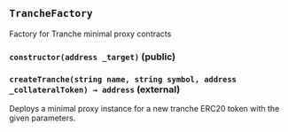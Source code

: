 ## `TrancheFactory`



Factory for Tranche minimal proxy contracts


### `constructor(address _target)` (public)





### `createTranche(string name, string symbol, address _collateralToken) → address` (external)



Deploys a minimal proxy instance for a new tranche ERC20 token with the given parameters.




